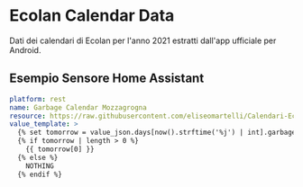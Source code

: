 # Ecolan Calendar Data

Dati dei calendari di Ecolan per l'anno 2021 estratti dall'app ufficiale per Android.

## Esempio Sensore Home Assistant

```yaml
platform: rest
name: Garbage Calendar Mozzagrogna
resource: https://raw.githubusercontent.com/eliseomartelli/Calendari-Ecolan/master/calendars/MOZZAGROGNA.json
value_template: >
  {% set tomorrow = value_json.days[now().strftime('%j') | int].garbage %}
  {% if tomorrow | length > 0 %}
    {{ tomorrow[0] }}
  {% else %}
    NOTHING
  {% endif %}
```
